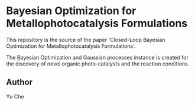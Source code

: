 # Bayesian Optimization for Metallophotocatalysis Formulations

This repository is the source of the paper 'Closed-Loop Bayesian Optimization for Metallophotocatalysis Formulations'.

The Bayesian Optimization and Gaussian processes instance is created for the discovery of novel organic photo-catalysts 
and the reaction conditions. 

## Author
Yu Che


